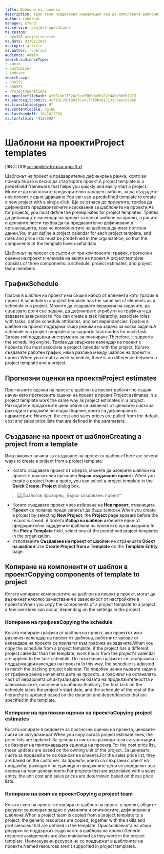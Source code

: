 ```yaml
---
title: Шаблони на проекти
description: Тази тема предоставя информация как да използвате шаблоните за проекти за бърза настройка на проекти.
author: ruhercul
manager: kfend
ms.service: project-operations
ms.custom:
- dyn365-projectservice
ms.date: 03/01/2019
ms.topic: article
ms.author: ruhercul
audience: Admin
search.audienceType:
- admin
- customizer
- enduser
search.app:
- D365CE
- D365PS
- ProjectOperations
ms.openlocfilehash: 4fd618e15524c5cef5b6da9b282f449e3dfb7973
ms.sourcegitcommit: 4cf1dc1561b92fca4175f0b3813133c5e63ce8e6
ms.translationtype: HT
ms.contentlocale: bg-BG
ms.lasthandoff: 10/28/2020
ms.locfileid: "4122992"
---
```

# <a name="project-templates"></a><span data-ttu-id="d386b-103">Шаблони на проекти</span><span class="sxs-lookup"><span data-stu-id="d386b-103">Project templates</span></span> 

[!INCLUDE[cc-applies-to-psa-app-3.x](../includes/cc-applies-to-psa-app-3x.md)]

<span data-ttu-id="d386b-104">Шаблонът на проект е предварително дефинирана рамка, която ви помага бързо и лесно да стартирате проект.</span><span class="sxs-lookup"><span data-stu-id="d386b-104">A project template is a predefined framework that helps you quickly and easily start a project.</span></span> <span data-ttu-id="d386b-105">Можете да използвате предварително зададен шаблон, за да създадете нов проект с едно щракване.</span><span class="sxs-lookup"><span data-stu-id="d386b-105">You can use a predefined template to create a new project with a single click.</span></span> <span data-ttu-id="d386b-106">Що се отнася до проектите, трябва да дефинирате предварителните изисквания за шаблоните на проекти.</span><span class="sxs-lookup"><span data-stu-id="d386b-106">As for projects, you must define the prerequisites for project templates.</span></span> <span data-ttu-id="d386b-107">Трябва да дефинирате календар на проект за всеки шаблон на проект, а ролите и ценовите листи трябва да са предварително дефинирани в организацията, така че компонентите на шаблона да имат полезни данни.</span><span class="sxs-lookup"><span data-stu-id="d386b-107">You must define a project calendar for each project template, and roles and price lists must be predefined in the organization, so that the components of the template have useful data.</span></span>

<span data-ttu-id="d386b-108">Шаблонът на проект се състои от три компонента: график, прогнозни оценки на проект и членове на екипа на проект.</span><span class="sxs-lookup"><span data-stu-id="d386b-108">A project template consists of three components: a schedule, project estimates, and project team members.</span></span>

## <a name="schedule"></a><span data-ttu-id="d386b-109">График</span><span class="sxs-lookup"><span data-stu-id="d386b-109">Schedule</span></span>

<span data-ttu-id="d386b-110">График в шаблон на проект има същия набор от елементи като график в проект.</span><span class="sxs-lookup"><span data-stu-id="d386b-110">A schedule in a project template has the same set of elements as a schedule in a project.</span></span> <span data-ttu-id="d386b-111">Можете да създавате йерархия на задачите, да свързвате роли със задачи, да дефинирате атрибути на графика и да задавате зависимости.</span><span class="sxs-lookup"><span data-stu-id="d386b-111">You can create a task hierarchy, associate roles with tasks, define schedule attributes, and set dependencies.</span></span> <span data-ttu-id="d386b-112">График в шаблон на проект поддържа също режими на задача за всяка задача.</span><span class="sxs-lookup"><span data-stu-id="d386b-112">A schedule in a project template also supports task modes for each task.</span></span> <span data-ttu-id="d386b-113">Затова той поддържа инструмента за планиране.</span><span class="sxs-lookup"><span data-stu-id="d386b-113">Therefore, it supports the scheduling engine.</span></span> <span data-ttu-id="d386b-114">Трябва да свържете календар на проект с проекта.</span><span class="sxs-lookup"><span data-stu-id="d386b-114">You must associate a project calendar with the project.</span></span> <span data-ttu-id="d386b-115">Когато създавате работен график, няма разлика между шаблон на проект и проект.</span><span class="sxs-lookup"><span data-stu-id="d386b-115">When you create a work schedule, there is no difference between a project template and a project.</span></span>

## <a name="project-estimates"></a><span data-ttu-id="d386b-116">Прогнозни оценки на проекта</span><span class="sxs-lookup"><span data-stu-id="d386b-116">Project estimates</span></span>

<span data-ttu-id="d386b-117">Прогнозните оценки на проект в шаблон на проект работят по същия начин като прогнозните оценки на проект в проект.</span><span class="sxs-lookup"><span data-stu-id="d386b-117">Project estimates in a project template work the same way as project estimates in a project.</span></span> <span data-ttu-id="d386b-118">Разходите и продажните цени обаче се извличат от ценовите листи за разходи и продажби по подразбиране, които са дефинирани в параметрите.</span><span class="sxs-lookup"><span data-stu-id="d386b-118">However, the cost and sales prices are pulled from the default cost and sales price lists that are defined in the parameters.</span></span>

## <a name="creating-a-project-from-a-template"></a><span data-ttu-id="d386b-119">Създаване на проект от шаблон</span><span class="sxs-lookup"><span data-stu-id="d386b-119">Creating a project from a template</span></span>
 
<span data-ttu-id="d386b-120">Има няколко начина за създаване на проект от шаблон:</span><span class="sxs-lookup"><span data-stu-id="d386b-120">There are several ways to create a project from a project template:</span></span>

- <span data-ttu-id="d386b-121">Когато създавате проект от оферта, можете да изберете шаблон на проект в диалоговия прозорец **Бързо създаване: проект**.</span><span class="sxs-lookup"><span data-stu-id="d386b-121">When you create a project from a quote, you can select a project template in the **Quick Create: Project** dialog box.</span></span>

> ![Диалогов прозорец „Бързо създаване: проект“](media/project-11.png)

- <span data-ttu-id="d386b-123">Когато създавате проект чрез избиране на **Нов проект**, страницата **Проект** се появява преди записът да бъде записан.</span><span class="sxs-lookup"><span data-stu-id="d386b-123">When you create a project by selecting **New Project**, the **Project** page appears before the record is saved.</span></span> <span data-ttu-id="d386b-124">В полето **Избор на шаблон** изберете един от предварително зададените шаблони на проекти в организацията.</span><span class="sxs-lookup"><span data-stu-id="d386b-124">In the **Pick a Template** field, select one of the predefined project templates in the organization.</span></span>
- <span data-ttu-id="d386b-125">Използвайте **Създаване на проект от шаблон** на страницата **Обект на шаблон**.</span><span class="sxs-lookup"><span data-stu-id="d386b-125">Use **Create Project from a Template** on the **Template Entity** page.</span></span>

## <a name="copying-components-of-template-to-project"></a><span data-ttu-id="d386b-126">Копиране на компоненти от шаблон в проект</span><span class="sxs-lookup"><span data-stu-id="d386b-126">Copying components of template to project</span></span>

<span data-ttu-id="d386b-127">Когато копирате компонентите на шаблон на проект в проект, могат да възникнат няколко замествания в зависимост от настройките в проекта.</span><span class="sxs-lookup"><span data-stu-id="d386b-127">When you copy the components of a project template to a project, a few overrides can occur, depending on the settings in the project.</span></span>

### <a name="copying-the-schedule"></a><span data-ttu-id="d386b-128">Копиране на графика</span><span class="sxs-lookup"><span data-stu-id="d386b-128">Copying the schedule</span></span>

<span data-ttu-id="d386b-129">Когато копирате графика от шаблон на проект, ако проектът има различен календар на проект от шаблона, работните часове от календара на проекта се прилагат към графика на задачите.</span><span class="sxs-lookup"><span data-stu-id="d386b-129">When you copy the schedule from a project template, if the project has a different project calendar than the template, work hours from the project's calendar are applied to the task schedule.</span></span> <span data-ttu-id="d386b-130">По този начин графикът се съобразява с поддържащия календар на проекта.</span><span class="sxs-lookup"><span data-stu-id="d386b-130">In this way, the schedule is adjusted to match the backing project calendar.</span></span> <span data-ttu-id="d386b-131">По подобен начин първата задача от графика заема началната дата на проекта, а графикът на останалата част от йерархията се актуализира на базата на продължителността и зависимостите, посочени в шаблона.</span><span class="sxs-lookup"><span data-stu-id="d386b-131">Similarly, the first task on the schedule takes the project's start date, and the schedule of the rest of the hierarchy is updated based on the duration and dependencies that are specified in the template.</span></span> 

### <a name="copying-project-estimates"></a><span data-ttu-id="d386b-132">Копиране на прогнозни оценки на проекта</span><span class="sxs-lookup"><span data-stu-id="d386b-132">Copying project estimates</span></span> 

<span data-ttu-id="d386b-133">Когато копирате в редовете за прогнозни оценки на проекта, ценовите листи се актуализират.</span><span class="sxs-lookup"><span data-stu-id="d386b-133">When you copy across project estimate lines, the price lists are updated.</span></span> <span data-ttu-id="d386b-134">За ценовата листа за разходи тези актуализации се базират на притежаващата единица на проекта.</span><span class="sxs-lookup"><span data-stu-id="d386b-134">For the cost price list, these updates are based on the owning unit of the project.</span></span> <span data-ttu-id="d386b-135">За ценовата листа за продажби те се базират на клиента.</span><span class="sxs-lookup"><span data-stu-id="d386b-135">For the sales price list, they are based on the customer.</span></span> <span data-ttu-id="d386b-136">За проекти, които са свързани с обект на продажби, разходите на единица и продажните цени се определят въз основа на тези ценови листи.</span><span class="sxs-lookup"><span data-stu-id="d386b-136">For projects that are associated with a sales entity, the unit cost and sales prices are determined based on these price lists.</span></span>

### <a name="copying-a-project-team"></a><span data-ttu-id="d386b-137">Копиране на екип на проект</span><span class="sxs-lookup"><span data-stu-id="d386b-137">Copying a project team</span></span>

<span data-ttu-id="d386b-138">Когато екип на проект се копира от шаблон на проект в проект, общите ресурси се копират заедно с уменията и опитностите, дефинирани в шаблона.</span><span class="sxs-lookup"><span data-stu-id="d386b-138">When a project team is copied from a project template to a project, the generic resources are copied, together with the skills and proficiencies that are defined in the template.</span></span> <span data-ttu-id="d386b-139">Присвояванията на общи ресурси се поддържат също както в шаблона на проект.</span><span class="sxs-lookup"><span data-stu-id="d386b-139">Generic resource assignments are also maintained as they were in the project template.</span></span> <span data-ttu-id="d386b-140">Наименувани ресурси не се поддържат в шаблоните на проекти.</span><span class="sxs-lookup"><span data-stu-id="d386b-140">Named resources aren't supported in project templates.</span></span>
